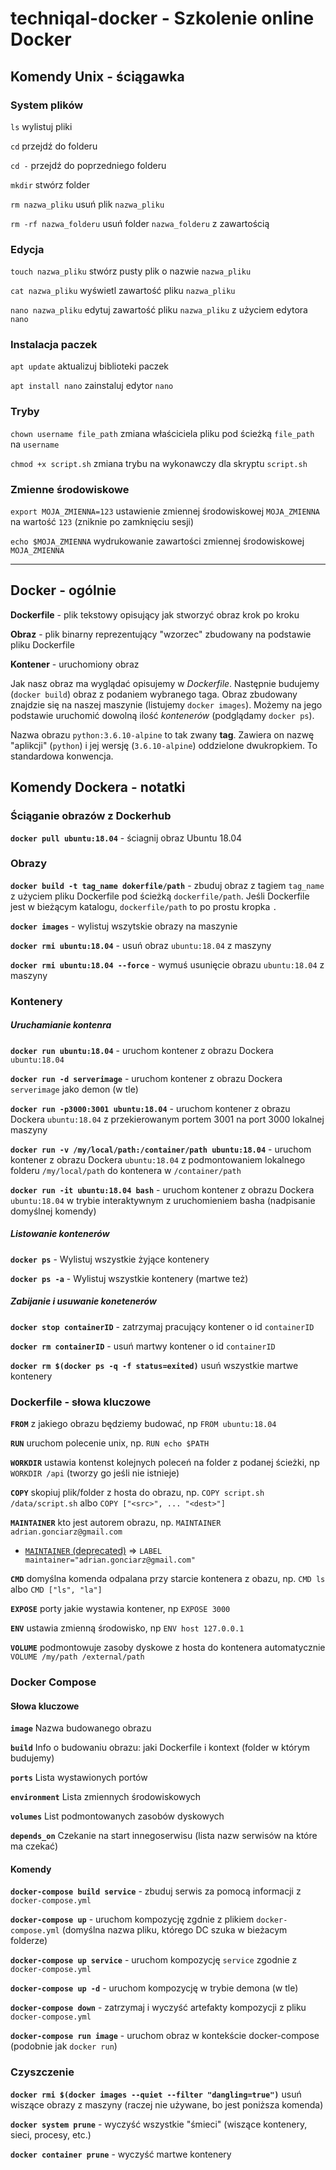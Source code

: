 # techniqal-docker  - Szkolenie online Docker

## Komendy Unix - ściągawka
### System plików
`ls` wylistuj pliki

`cd` przejdź do folderu

`cd -` przejdź do poprzedniego folderu

`mkdir` stwórz folder

`rm nazwa_pliku` usuń plik `nazwa_pliku`

`rm -rf nazwa_folderu` usuń folder `nazwa_folderu` z zawartością

### Edycja
`touch nazwa_pliku` stwórz pusty plik o nazwie `nazwa_pliku`

`cat nazwa_pliku` wyświetl zawartość pliku `nazwa_pliku`

`nano nazwa_pliku` edytuj zawartość pliku `nazwa_pliku` z użyciem edytora `nano`

### Instalacja paczek
`apt update` aktualizuj biblioteki paczek

`apt install nano` zainstaluj edytor `nano`

### Tryby
`chown username file_path` zmiana właściciela pliku pod ścieżką `file_path` na `username`

`chmod +x script.sh` zmiana trybu na wykonawczy dla skryptu `script.sh`

### Zmienne środowiskowe
`export MOJA_ZMIENNA=123` ustawienie zmiennej środowiskowej `MOJA_ZMIENNA` na wartość `123` (zniknie po zamknięciu sesji)

`echo $MOJA_ZMIENNA` wydrukowanie zawartości zmiennej środowiskowej `MOJA_ZMIENNA`

***

## Docker - ogólnie
**Dockerfile** - plik tekstowy opisujący jak stworzyć obraz krok po kroku

**Obraz** - plik binarny reprezentujący "wzorzec" zbudowany na podstawie pliku Dockerfile

**Kontener** - uruchomiony obraz

Jak nasz obraz ma wyglądać opisujemy w _Dockerfile_. Następnie budujemy (`docker build`) obraz z podaniem wybranego taga. Obraz zbudowany znajdzie się na naszej maszynie (listujemy `docker images`). Możemy na jego podstawie uruchomić dowolną ilość _kontenerów_ (podglądamy `docker ps`).

Nazwa obrazu `python:3.6.10-alpine`  to tak zwany **tag**. Zawiera on nazwę "aplikcji" (`python`) i jej wersję (`3.6.10-alpine`) oddzielone dwukropkiem. To standardowa konwencja.


## Komendy Dockera - notatki
### Ściąganie obrazów z Dockerhub
**`docker pull ubuntu:18.04`** - ściagnij obraz Ubuntu 18.04 

### Obrazy
**`docker build -t tag_name dokerfile/path`** - zbuduj obraz z tagiem `tag_name` z użyciem pliku Dockerfile pod ścieżką `dockerfile/path`. Jeśli Dockerfile jest w bieżącym katalogu, `dockerfile/path` to po prostu kropka `.`

**`docker images`** - wylistuj wszytskie obrazy na maszynie

**`docker rmi ubuntu:18.04`** - usuń obraz `ubuntu:18.04` z maszyny

**`docker rmi ubuntu:18.04 --force`** - wymuś usunięcie obrazu `ubuntu:18.04` z maszyny

### Kontenery
##### Uruchamianie kontenra
**`docker run ubuntu:18.04`** - uruchom kontener z obrazu Dockera `ubuntu:18.04`

**`docker run -d serverimage`** - uruchom kontener z obrazu Dockera `serverimage` jako demon (w tle)

**`docker run -p3000:3001 ubuntu:18.04`** - uruchom kontener z obrazu Dockera  `ubuntu:18.04` z przekierowanym portem 3001 na port 3000 lokalnej maszyny

**`docker run -v /my/local/path:/container/path ubuntu:18.04`** - uruchom kontener z obrazu Dockera  `ubuntu:18.04` z podmontowaniem lokalnego folderu `/my/local/path` do kontenera w `/container/path`

**`docker run -it ubuntu:18.04 bash`** - uruchom kontener z obrazu Dockera  `ubuntu:18.04` w trybie interaktywnym z uruchomieniem basha (nadpisanie domyślnej komendy)

##### Listowanie kontenerów
**`docker ps`** - Wylistuj wszystkie żyjące kontenery

**`docker ps -a`** - Wylistuj wszystkie kontenery (martwe też)

##### Zabijanie i usuwanie konetenerów
**`docker stop containerID`** - zatrzymaj pracujący kontener o id `containerID`

**`docker rm containerID`** - usuń martwy kontener o id `containerID`

**`docker rm $(docker ps -q -f status=exited)`** usuń wszystkie martwe kontenery


### Dockerfile - słowa kluczowe
**`FROM`** z jakiego obrazu będziemy budować, np `FROM ubuntu:18.04`

**`RUN`** uruchom polecenie unix, np. `RUN echo $PATH`

**`WORKDIR`** ustawia kontenst kolejnych poleceń na folder z podanej ścieżki, np `WORKDIR /api` (tworzy go jeśli nie istnieje)

**`COPY`** skopiuj plik/folder z hosta do obrazu, np. `COPY script.sh /data/script.sh` albo `COPY ["<src>", ... "<dest>"]`

**`MAINTAINER`** kto jest autorem obrazu, np. `MAINTAINER adrian.gonciarz@gmail.com`
* [`MAINTAINER` (deprecated)]() => `LABEL maintainer="adrian.gonciarz@gmail.com"`

**`CMD`** domyślna komenda odpalana przy starcie kontenera z obazu, np. `CMD ls` albo `CMD ["ls", "la"]`

**`EXPOSE`** porty jakie wystawia kontener, np `EXPOSE 3000`

**`ENV`** ustawia zmienną środowisko, np `ENV host 127.0.0.1` 

**`VOLUME`** podmontowuje zasoby dyskowe z hosta do kontenera automatycznie `VOLUME /my/path /external/path`

### Docker Compose
#### Słowa kluczowe
**`image`** Nazwa budowanego obrazu

**`build`** Info o budowaniu obrazu: jaki Dockerfile i kontext (folder w którym budujemy)

**`ports`** Lista wystawionych portów

**`environment`** Lista zmiennych środowiskowych

**`volumes`** List podmontowanych zasobów dyskowych

**`depends_on`** Czekanie na start innegoserwisu (lista nazw serwisów na które ma czekać)

#### Komendy
**`docker-compose build service`** - zbuduj serwis za pomocą informacji z `docker-compose.yml`

**`docker-compose up`** - uruchom kompozycję zgdnie z plikiem `docker-compose.yml` (domyślna nazwa pliku, którego DC szuka w bieżacym folderze)

**`docker-compose up service`** - uruchom kompozycję `service` zgodnie z `docker-compose.yml`

**`docker-compose up -d`** - uruchom kompozycję w trybie demona (w tle)

**`docker-compose down`** - zatrzymaj i wyczyść artefakty kompozycji z pliku  `docker-compose.yml`

**`docker-compose run image`** - uruchom obraz w kontekście docker-compose (podobnie jak `docker run`)

### Czyszczenie
**`docker rmi $(docker images --quiet --filter "dangling=true")`** usuń wiszące obrazy z maszyny (raczej nie używane, bo jest poniższa komenda)

**`docker system prune`** - wyczyść wszystkie "śmieci" (wiszące kontenery, sieci, procesy, etc.)

**`docker container prune`** - wyczyść martwe kontenery
